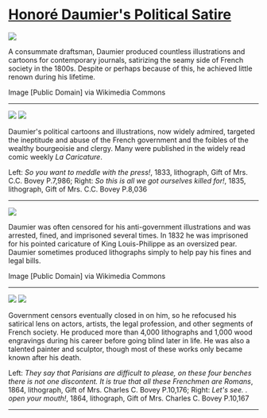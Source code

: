 # [Honoré Daumier's Political Satire](http://artstories.artsmia.org/#/stories/1356)

![](http://cdn.dx.artsmia.org/thumbs/tn_2014_TDX_MIAArtStories_200.jpg)

A consummate draftsman, Daumier produced countless illustrations and cartoons for contemporary journals, satirizing the seamy side of French society in the 1800s. Despite or perhaps because of this, he achieved little renown during his lifetime.

Image [Public Domain] via Wikimedia Commons

---

![](http://cdn.dx.artsmia.org/thumbs/tn_mia_1014700.jpg)
![](http://cdn.dx.artsmia.org/thumbs/tn_mia_1014699.jpg)

Daumier's political cartoons and illustrations, now widely admired, targeted the ineptitude and abuse of the French government and the foibles of the wealthy bourgeoisie and clergy. Many were published in the widely read comic weekly *La Caricature*.

Left: *So you want to meddle with the press!*, 1833, lithograph, Gift of Mrs. C.C. Bovey P.7,986; Right: *So this is all we got ourselves killed for!*, 1835, lithograph, Gift of Mrs. C.C. Bovey P.8,036

---

![](http://cdn.dx.artsmia.org/thumbs/tn_2014_TDX_MIAArtStories_204.jpg)

Daumier was often censored for his anti-government illustrations and was arrested, fined, and imprisoned several times. In 1832 he was imprisoned for his pointed caricature of King Louis-Philippe as an oversized pear. Daumier sometimes produced lithographs simply to help pay his fines and legal bills.

Image [Public Domain] via Wikimedia Commons

---

![](http://cdn.dx.artsmia.org/thumbs/tn_mia_5005277.jpg)
![](http://cdn.dx.artsmia.org/thumbs/tn_mia_1014703.jpg)

Government censors eventually closed in on him, so he refocused his satirical lens on actors, artists, the legal profession, and other segments of French society. He produced more than 4,000 lithographs and 1,000 wood engravings during his career before going blind later in life. He was also a talented painter and sculptor, though most of these works only became known after his death.

Left: *They say that Parisians are difficult to please, on these four benches there is not one discontent. It is true that all these Frenchmen are Romans*, 1864, lithograph, Gift of Mrs. Charles C. Bovey P.10,176; Right: *Let's see. . open your mouth!*, 1864, lithograph, Gift of Mrs. Charles C. Bovey P.10,167

---
